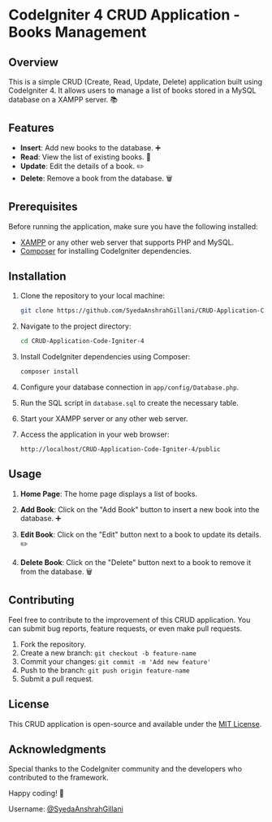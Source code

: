 # CodeIgniter 4 CRUD Application - Books Management

## Overview

This is a simple CRUD (Create, Read, Update, Delete) application built using CodeIgniter 4. It allows users to manage a list of books stored in a MySQL database on a XAMPP server. 📚

## Features

- **Insert**: Add new books to the database. ➕
- **Read**: View the list of existing books. 👀
- **Update**: Edit the details of a book. ✏️
- **Delete**: Remove a book from the database. 🗑️

## Prerequisites

Before running the application, make sure you have the following installed:

- [XAMPP](https://www.apachefriends.org/index.html) or any other web server that supports PHP and MySQL.
- [Composer](https://getcomposer.org/) for installing CodeIgniter dependencies.

## Installation

1. Clone the repository to your local machine:

   ```bash
   git clone https://github.com/SyedaAnshrahGillani/CRUD-Application-Code-Igniter-4.git
   ```

2. Navigate to the project directory:

   ```bash
   cd CRUD-Application-Code-Igniter-4
   ```

3. Install CodeIgniter dependencies using Composer:

   ```bash
   composer install
   ```

4. Configure your database connection in `app/config/Database.php`.

5. Run the SQL script in `database.sql` to create the necessary table.

6. Start your XAMPP server or any other web server.

7. Access the application in your web browser:

   ```url
   http://localhost/CRUD-Application-Code-Igniter-4/public
   ```

## Usage

1. **Home Page**: The home page displays a list of books.

2. **Add Book**: Click on the "Add Book" button to insert a new book into the database. ➕

3. **Edit Book**: Click on the "Edit" button next to a book to update its details. ✏️

4. **Delete Book**: Click on the "Delete" button next to a book to remove it from the database. 🗑️

## Contributing

Feel free to contribute to the improvement of this CRUD application. You can submit bug reports, feature requests, or even make pull requests.

1. Fork the repository.
2. Create a new branch: `git checkout -b feature-name`
3. Commit your changes: `git commit -m 'Add new feature'`
4. Push to the branch: `git push origin feature-name`
5. Submit a pull request.

## License

This CRUD application is open-source and available under the [MIT License](LICENSE).

## Acknowledgments

Special thanks to the CodeIgniter community and the developers who contributed to the framework.

Happy coding! 🚀

Username: [@SyedaAnshrahGillani](https://github.com/SyedaAnshrahGillani)
